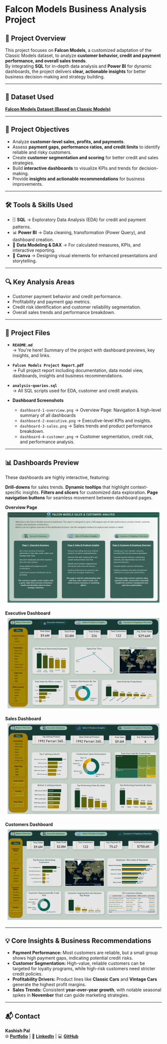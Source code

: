 # Falcon Models Business Analysis Project

## 📌 Project Overview  
This project focuses on **Falcon Models**, a customized adaptation of the Classic Models dataset, to analyze **customer behavior, credit and payment performance, and overall sales trends**.  
By integrating **SQL** for in-depth data analysis and **Power BI** for dynamic dashboards, the project delivers **clear, actionable insights** for better business decision-making and strategy building.

---

## 📂 Dataset Used    
[**Falcon Models Dataset (Based on Classic Models)**](https://github.com/Ayushi0214/Datasets/blob/main/classic_models_dataset.zip)

---

## 🎯 Project Objectives  
- Analyze **customer-level sales, profits, and payments**.  
- Assess **payment gaps, performance ratios, and credit limits** to identify reliable and risky customers.  
- Create **customer segmentation and scoring** for better credit and sales strategies.  
- Build **interactive dashboards** to visualize KPIs and trends for decision-making.  
- Provide **insights and actionable recommendations** for business improvements.  

---

## 🛠️ Tools & Skills Used  
- 🗄️ **SQL** → Exploratory Data Analysis (EDA) for credit and payment patterns.  
- 📊 **Power BI** → Data cleaning, transformation (Power Query), and dashboard creation.  
- 📐 **Data Modeling & DAX** → For calculated measures, KPIs, and interactive reporting.  
- 🎨 **Canva** → Designing visual elements for enhanced presentations and storytelling.

---

## 🔍 Key Analysis Areas  
- Customer payment behavior and credit performance.  
- Profitability and payment gap metrics.  
- Credit risk identification and customer reliability segmentation.  
- Overall sales trends and performance breakdown.  

---

## 📁 Project Files

- **`README.md`**  
  → You're here! Summary of the project with dashboard previews, key insights, and links.

- **`Falcon Models Project Report.pdf`**  
  → Full project report including documentation, data model view, dashboards, insights and business recommendations.

- **`analysis-queries.sql`**  
  → All SQL scripts used for EDA, customer and credit analysis.

- **Dashboard Screenshots**
  - `dashboard-1-overview.png` → Overview Page: Navigation & high-level summary of all dashboards  
  - `dashboard-2-executive.png` → Executive-level KPIs and insights.  
  - `dashboard-3-sales.png` → Sales trends and product performance breakdown.  
  - `dashboard-4-customer.png` → Customer segmentation, credit risk, and performance analysis.
    
---

## 📊 Dashboards Preview

These dashboards are highly interactive, featuring:

**Drill-downs** for sales trends.
**Dynamic tooltips** that highlight context-specific insights.
**Filters and slicers** for customized data exploration.
**Page navigation buttons** for seamless movement between dashboard pages.

**Overview Page**  
![Dashboard Overview](dashboard-1-overview.png)

**Executive Dashboard**  
![Executive Dashboard](dashboard-2-executive.png)

**Sales Dashboard**  
![Sales Dashboard](dashboard-3-sales.png)

**Customers Dashboard**  
![Customers Dashboard](dashboard-4-customer.png)

---

## 💡 Core Insights & Business Recommendations  
- **Payment Performance:** Most customers are reliable, but a small group shows high payment gaps, indicating potential credit risks.  
- **Customer Segmentation:** High-value, reliable customers can be targeted for loyalty programs, while high-risk customers need stricter credit policies.  
- **Profitability Drivers:** Product lines like **Classic Cars** and **Vintage Cars** generate the highest profit margins.  
- **Sales Trends:** Consistent **year-over-year growth**, with notable seasonal spikes in **November** that can guide marketing strategies.  

---

## 📬 Contact  
**Kashish Pal**  
🌐 [**Portfolio**](https://kashishpal.framer.website) | 💼 [**LinkedIn**](http://www.linkedin.com/in/kashishpal04) | 💻 [**GitHub**](https://github.com/kashishpal4)

